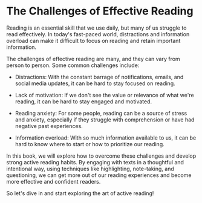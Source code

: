 The Challenges of Effective Reading
=================================================

Reading is an essential skill that we use daily, but many of us struggle to read effectively. In today's fast-paced world, distractions and information overload can make it difficult to focus on reading and retain important information.

The challenges of effective reading are many, and they can vary from person to person. Some common challenges include:

* Distractions: With the constant barrage of notifications, emails, and social media updates, it can be hard to stay focused on reading.

* Lack of motivation: If we don't see the value or relevance of what we're reading, it can be hard to stay engaged and motivated.

* Reading anxiety: For some people, reading can be a source of stress and anxiety, especially if they struggle with comprehension or have had negative past experiences.

* Information overload: With so much information available to us, it can be hard to know where to start or how to prioritize our reading.

In this book, we will explore how to overcome these challenges and develop strong active reading habits. By engaging with texts in a thoughtful and intentional way, using techniques like highlighting, note-taking, and questioning, we can get more out of our reading experiences and become more effective and confident readers.

So let's dive in and start exploring the art of active reading!

